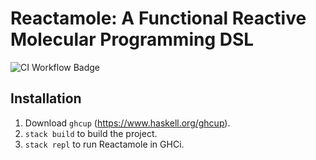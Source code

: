 # Reactamole: A Functional Reactive Molecular Programming DSL

![CI Workflow Badge](https://github.com/digMP/haskell-reactamole/actions/workflows/main.yml/badge.svg)

## Installation

1.  Download `ghcup` (https://www.haskell.org/ghcup).
2.  `stack build` to build the project.
3.  `stack repl` to run Reactamole in GHCi.
